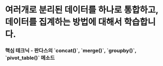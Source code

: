 <h1>
여러개로 분리된 데이터를 하나로 통합하고, 데이터를 집계하는 방법에 대해서 학습합니다.
<h3>
핵심 테크닉
- 판다스의 `concat()`, `merge()`, `groupby()`, `pivot_table()` 메소드